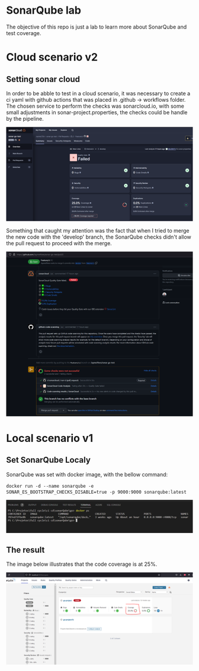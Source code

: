 # SonarQube lab

The objective of this repo is just a lab to learn more about SonarQube and test coverage.

# Cloud scenario v2

## Setting sonar cloud

In order to be abble to test in a cloud scenario, it was necessary to create a ci yaml with github actions that was placed in .github -> workflows folder. The chosen service to perform the checks was sonarcloud.io, with some small adjustments in sonar-project.properties, the checks could be handle by the pipeline.

<img src="/assets/img/sonar_cloud.PNG">

Something that caught my attention was the fact that when I tried to merge the new code with the 'develop' branch, the SonarQube checks didn't allow the pull request to proceed with the merge.

<img src="/assets/img/github_pr.PNG">

# Local scenario v1

## Set SonarQube Localy

SonarQube was set with docker image, with the bellow command:

```
docker run -d --name sonarqube -e SONAR_ES_BOOTSTRAP_CHECKS_DISABLE=true -p 9000:9000 sonarqube:latest
```

<img src="/assets/img/docker.PNG">

## The result

The image below illustrates that the code coverage is at 25%.

<img src="/assets/img/sonar screen.PNG">